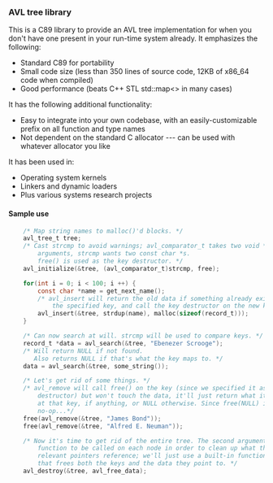 ### AVL tree library

This is a C89 library to provide an AVL tree implementation for when you don't
have one present in your run-time system already. It emphasizes the following:

* Standard C89 for portability
* Small code size (less than 350 lines of source code, 12KB of x86_64 code when compiled)
* Good performance (beats C++ STL std::map<> in many cases)

It has the following additional functionality:

* Easy to integrate into your own codebase, with an easily-customizable prefix
    on all function and type names
* Not dependent on the standard C allocator --- can be used with whatever
    allocator you like

It has been used in:

* Operating system kernels
* Linkers and dynamic loaders
* Plus various systems research projects

#### Sample use
```c
    /* Map string names to malloc()'d blocks. */
    avl_tree_t tree;
    /* Cast strcmp to avoid warnings; avl_comparator_t takes two void *
        arguments, strcmp wants two const char *s.
        free() is used as the key destructor. */
    avl_initialize(&tree, (avl_comparator_t)strcmp, free);

    for(int i = 0; i < 100; i ++) {
        const char *name = get_next_name();
        /* avl_insert will return the old data if something already exists with
            the specified key, and call the key destructor on the new key. */
        avl_insert(&tree, strdup(name), malloc(sizeof(record_t)));
    }

    /* Can now search at will. strcmp will be used to compare keys. */
    record_t *data = avl_search(&tree, "Ebenezer Scrooge");
    /* Will return NULL if not found.
       Also returns NULL if that's what the key maps to. */
    data = avl_search(&tree, some_string());

    /* Let's get rid of some things. */
    /* avl_remove will call free() on the key (since we specified it as a key
        destructor) but won't touch the data, it'll just return what it found
        at that key, if anything, or NULL otherwise. Since free(NULL) is a
        no-op...*/
    free(avl_remove(&tree, "James Bond"));
    free(avl_remove(&tree, "Alfred E. Neuman"));

    /* Now it's time to get rid of the entire tree. The second argument is a
        function to be called on each node in order to clean up what the
        relevant pointers reference; we'll just use a built-in function here
        that frees both the keys and the data they point to. */
    avl_destroy(&tree, avl_free_data);
```
